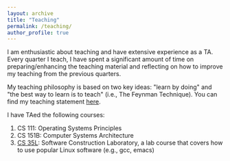 ```yaml
---
layout: archive
title: "Teaching"
permalink: /teaching/
author_profile: true
---
```

I am enthusiastic about teaching and have extensive experience as a TA. Every quarter I teach, I have spent a significant amount of time on preparing/enhancing the teaching material and reflecting on how to improve my teaching from the previous quarters. 

My teaching philosophy is based on two key ideas: "learn by doing" and "the best way to learn is to teach" (i.e., The Feynman Technique). You can find my teaching statement [here](/files/teaching-statement.pdf).

I have TAed the following courses:
1. CS 111: Operating Systems Principles
1. CS 151B: Computer Systems Architecture
1. [CS 35L](http://web.cs.ucla.edu/classes/winter20/cs35L/): Software Construction Laboratory, a lab course that covers how to use popular Linux software (e.g., gcc, emacs)

<!---
You can find **all** of my teaching evaluation below. It shows how I have evolved to be an excellent TA over years! 
-->
<!---
CS111: Operating Systems Principles \
[20Summer](/files/teaching/20summer.pdf) &nbsp; [19Fall](/files/teaching/19fall.pdf) &nbsp; [19Summer](/files/teaching/19summer.pdf) &nbsp; 
[17Summer](/files/teaching/17summer.pdf) &nbsp; [17Winter](/files/teaching/17winter.pdf) &nbsp; [16Fall](/files/teaching/16fall.pdf) &nbsp; 
[15Fall](/files/teaching/15fall.pdf) &nbsp; 
[15Winter](/files/teaching/15winter.pdf) \
\
\
CS151B: Computer Systems Architecture \
[19Spring](/files/teaching/19spring.pdf) &nbsp; [18Fall](/files/teaching/18fall.pdf) &nbsp; [18Spring](/files/teaching/18spring.pdf) 
&nbsp; [17Spring](/files/teaching/17spring.pdf) &nbsp; [16Summer](/files/teaching/16summer.pdf) &nbsp; [16Spring](/files/teaching/16spring.pdf) 
&nbsp; [16Winter](/files/teaching/16winter.pdf) &nbsp; [15Summer](/files/teaching/15summer.pdf) &nbsp; [15Spring](/files/teaching/15spring.pdf) \
\
\
CS35L: Software Construction Laboratory \
[19Winter](/files/teaching/19winter.pdf) &nbsp; [18Winter](/files/teaching/18winter.pdf) &nbsp; [17Fall](/files/teaching/17fall.pdf) 
-->
